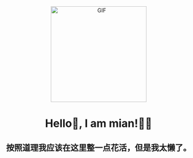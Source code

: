 <div align="center">
<img align="center" alt="GIF" height="250px" src="https://media.giphy.com/media/du3J3cXyzhj75IOgvA/giphy.gif" />

# Hello👋, I am mian!👨‍🎓

## 按照道理我应该在这里整一点花活，但是我太懒了。
</div>
